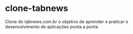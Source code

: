 # clone-tabnews

Clone do tabnews.com.br o objetivo de aprender e praticar o desenvolvimento de aplicações ponta a ponta
